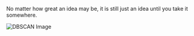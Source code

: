 No matter how great an idea may be, it is still just an idea until you take it somewhere.

![DBSCAN Image](https://i.imgur.com/BahTbft.png)